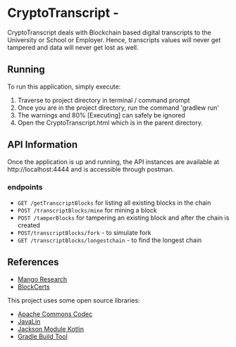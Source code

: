 # CryptoTranscript - 


CryptoTranscript deals with Blockchain based digital transcripts to the University or School or Employer. Hence, transcripts values will never get tampered and data will never get lost as well. 


## Running

To run this application, simply execute:


1. Traverse to project directory in terminal / command prompt 
2. Once you are in the project directory, run the command 'gradlew run'
3. The warnings and 80% [Executing] can safely be ignored
4. Open the CryptoTranscript.html which is in the parent directory.



## API Information

Once the application is up and running, the API instances are available at http://localhost:4444 and is accessible through postman.

### endpoints

* `GET /getTranscriptBlocks` for listing all existing blocks in the chain
* `POST /transcriptBlocks/mine` for mining a block
* `POST /tamperBlocks` for tampering an existing block and after the chain is created
* `POST/transcriptBlocks/fork` - to simulate fork
* `GET /transcriptBlocks/longestchain` - to find the longest chain


## References

* [Mango Research](https://www.mangoresearch.co)
* [BlockCerts](https://www.blockcerts.org/guide)


This project uses some open source libraries:
* [Apache Commons Codec](https://github.com/apache/commons-codec)
* [JavaLin](https://javalin.io/)
* [Jackson Module Kotlin](https://github.com/FasterXML/jackson-module-kotlin)
* [Gradle Build Tool](https://gradle.org/)
